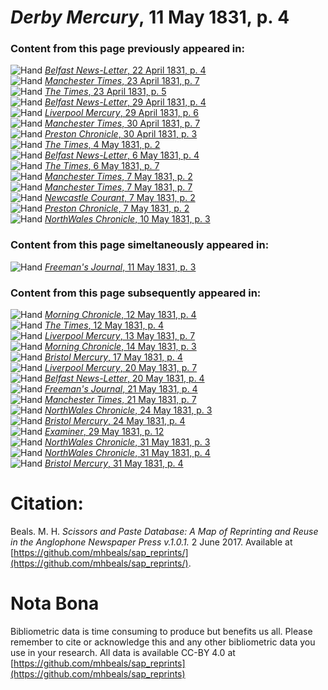 # *Derby Mercury*, 11 May 1831, p. 4  
  
### Content from this page previously appeared in:  
![Hand](http://scissorsandpaste.net/wp-content/uploads/2017/06/smallhandpointer.png) [*Belfast News-Letter*, 22 April 1831, p. 4](https://mhbeals.github.io/sap_html/Belfast-News-Letter/Belfast-News-Letter-22-April-1831-p-4)  
![Hand](http://scissorsandpaste.net/wp-content/uploads/2017/06/smallhandpointer.png) [*Manchester Times*, 23 April 1831, p. 7](https://mhbeals.github.io/sap_html/Manchester-Times/Manchester-Times-23-April-1831-p-7)  
![Hand](http://scissorsandpaste.net/wp-content/uploads/2017/06/smallhandpointer.png) [*The Times*, 23 April 1831, p. 5](https://mhbeals.github.io/sap_html/The-Times/The-Times-23-April-1831-p-5)  
![Hand](http://scissorsandpaste.net/wp-content/uploads/2017/06/smallhandpointer.png) [*Belfast News-Letter*, 29 April 1831, p. 4](https://mhbeals.github.io/sap_html/Belfast-News-Letter/Belfast-News-Letter-29-April-1831-p-4)  
![Hand](http://scissorsandpaste.net/wp-content/uploads/2017/06/smallhandpointer.png) [*Liverpool Mercury*, 29 April 1831, p. 6](https://mhbeals.github.io/sap_html/Liverpool-Mercury/Liverpool-Mercury-29-April-1831-p-6)  
![Hand](http://scissorsandpaste.net/wp-content/uploads/2017/06/smallhandpointer.png) [*Manchester Times*, 30 April 1831, p. 7](https://mhbeals.github.io/sap_html/Manchester-Times/Manchester-Times-30-April-1831-p-7)  
![Hand](http://scissorsandpaste.net/wp-content/uploads/2017/06/smallhandpointer.png) [*Preston Chronicle*, 30 April 1831, p. 3](https://mhbeals.github.io/sap_html/Preston-Chronicle/Preston-Chronicle-30-April-1831-p-3)  
![Hand](http://scissorsandpaste.net/wp-content/uploads/2017/06/smallhandpointer.png) [*The Times*, 4 May 1831, p. 2](https://mhbeals.github.io/sap_html/The-Times/The-Times-4-May-1831-p-2)  
![Hand](http://scissorsandpaste.net/wp-content/uploads/2017/06/smallhandpointer.png) [*Belfast News-Letter*, 6 May 1831, p. 4](https://mhbeals.github.io/sap_html/Belfast-News-Letter/Belfast-News-Letter-6-May-1831-p-4)  
![Hand](http://scissorsandpaste.net/wp-content/uploads/2017/06/smallhandpointer.png) [*The Times*, 6 May 1831, p. 7](https://mhbeals.github.io/sap_html/The-Times/The-Times-6-May-1831-p-7)  
![Hand](http://scissorsandpaste.net/wp-content/uploads/2017/06/smallhandpointer.png) [*Manchester Times*, 7 May 1831, p. 2](https://mhbeals.github.io/sap_html/Manchester-Times/Manchester-Times-7-May-1831-p-2)  
![Hand](http://scissorsandpaste.net/wp-content/uploads/2017/06/smallhandpointer.png) [*Manchester Times*, 7 May 1831, p. 7](https://mhbeals.github.io/sap_html/Manchester-Times/Manchester-Times-7-May-1831-p-7)  
![Hand](http://scissorsandpaste.net/wp-content/uploads/2017/06/smallhandpointer.png) [*Newcastle Courant*, 7 May 1831, p. 2](https://mhbeals.github.io/sap_html/Newcastle-Courant/Newcastle-Courant-7-May-1831-p-2)  
![Hand](http://scissorsandpaste.net/wp-content/uploads/2017/06/smallhandpointer.png) [*Preston Chronicle*, 7 May 1831, p. 2](https://mhbeals.github.io/sap_html/Preston-Chronicle/Preston-Chronicle-7-May-1831-p-2)  
![Hand](http://scissorsandpaste.net/wp-content/uploads/2017/06/smallhandpointer.png) [*NorthWales Chronicle*, 10 May 1831, p. 3](https://mhbeals.github.io/sap_html/NorthWales-Chronicle/NorthWales-Chronicle-10-May-1831-p-3)  
  
### Content from this page simeltaneously appeared in:  
![Hand](http://scissorsandpaste.net/wp-content/uploads/2017/06/smallhandpointer.png) [*Freeman's Journal*, 11 May 1831, p. 3](https://mhbeals.github.io/sap_html/Freeman's-Journal/Freeman's-Journal-11-May-1831-p-3)  
  
### Content from this page subsequently appeared in:  
![Hand](http://scissorsandpaste.net/wp-content/uploads/2017/06/smallhandpointer.png) [*Morning Chronicle*, 12 May 1831, p. 4](https://mhbeals.github.io/sap_html/Morning-Chronicle/Morning-Chronicle-12-May-1831-p-4)  
![Hand](http://scissorsandpaste.net/wp-content/uploads/2017/06/smallhandpointer.png) [*The Times*, 12 May 1831, p. 4](https://mhbeals.github.io/sap_html/The-Times/The-Times-12-May-1831-p-4)  
![Hand](http://scissorsandpaste.net/wp-content/uploads/2017/06/smallhandpointer.png) [*Liverpool Mercury*, 13 May 1831, p. 7](https://mhbeals.github.io/sap_html/Liverpool-Mercury/Liverpool-Mercury-13-May-1831-p-7)  
![Hand](http://scissorsandpaste.net/wp-content/uploads/2017/06/smallhandpointer.png) [*Morning Chronicle*, 14 May 1831, p. 3](https://mhbeals.github.io/sap_html/Morning-Chronicle/Morning-Chronicle-14-May-1831-p-3)  
![Hand](http://scissorsandpaste.net/wp-content/uploads/2017/06/smallhandpointer.png) [*Bristol Mercury*, 17 May 1831, p. 4](https://mhbeals.github.io/sap_html/Bristol-Mercury/Bristol-Mercury-17-May-1831-p-4)  
![Hand](http://scissorsandpaste.net/wp-content/uploads/2017/06/smallhandpointer.png) [*Liverpool Mercury*, 20 May 1831, p. 7](https://mhbeals.github.io/sap_html/Liverpool-Mercury/Liverpool-Mercury-20-May-1831-p-7)  
![Hand](http://scissorsandpaste.net/wp-content/uploads/2017/06/smallhandpointer.png) [*Belfast News-Letter*, 20 May 1831, p. 4](https://mhbeals.github.io/sap_html/Belfast-News-Letter/Belfast-News-Letter-20-May-1831-p-4)  
![Hand](http://scissorsandpaste.net/wp-content/uploads/2017/06/smallhandpointer.png) [*Freeman's Journal*, 21 May 1831, p. 4](https://mhbeals.github.io/sap_html/Freeman's-Journal/Freeman's-Journal-21-May-1831-p-4)  
![Hand](http://scissorsandpaste.net/wp-content/uploads/2017/06/smallhandpointer.png) [*Manchester Times*, 21 May 1831, p. 7](https://mhbeals.github.io/sap_html/Manchester-Times/Manchester-Times-21-May-1831-p-7)  
![Hand](http://scissorsandpaste.net/wp-content/uploads/2017/06/smallhandpointer.png) [*NorthWales Chronicle*, 24 May 1831, p. 3](https://mhbeals.github.io/sap_html/NorthWales-Chronicle/NorthWales-Chronicle-24-May-1831-p-3)  
![Hand](http://scissorsandpaste.net/wp-content/uploads/2017/06/smallhandpointer.png) [*Bristol Mercury*, 24 May 1831, p. 4](https://mhbeals.github.io/sap_html/Bristol-Mercury/Bristol-Mercury-24-May-1831-p-4)  
![Hand](http://scissorsandpaste.net/wp-content/uploads/2017/06/smallhandpointer.png) [*Examiner*, 29 May 1831, p. 12](https://mhbeals.github.io/sap_html/Examiner/Examiner-29-May-1831-p-12)  
![Hand](http://scissorsandpaste.net/wp-content/uploads/2017/06/smallhandpointer.png) [*NorthWales Chronicle*, 31 May 1831, p. 3](https://mhbeals.github.io/sap_html/NorthWales-Chronicle/NorthWales-Chronicle-31-May-1831-p-3)  
![Hand](http://scissorsandpaste.net/wp-content/uploads/2017/06/smallhandpointer.png) [*NorthWales Chronicle*, 31 May 1831, p. 4](https://mhbeals.github.io/sap_html/NorthWales-Chronicle/NorthWales-Chronicle-31-May-1831-p-4)  
![Hand](http://scissorsandpaste.net/wp-content/uploads/2017/06/smallhandpointer.png) [*Bristol Mercury*, 31 May 1831, p. 4](https://mhbeals.github.io/sap_html/Bristol-Mercury/Bristol-Mercury-31-May-1831-p-4)  


# Citation: 

Beals. M. H. *Scissors and Paste Database: A Map of Reprinting and Reuse in the Anglophone Newspaper Press v.1.0.1.* 2 June 2017. Available at [https://github.com/mhbeals/sap_reprints/](https://github.com/mhbeals/sap_reprints/). 

# Nota Bona

Bibliometric data is time consuming to produce but benefits us all. Please remember to cite or acknowledge this and any other bibliometric data you use in your research. All data is available CC-BY 4.0 at [https://github.com/mhbeals/sap_reprints](https://github.com/mhbeals/sap_reprints)